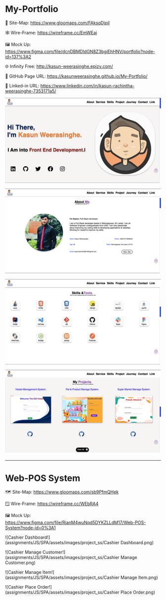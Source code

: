 # My-Portfolio
📍 Site-Map:
https://www.gloomaps.com/FAksqDjpil

🕸️ Wire-Frame:
https://wireframe.cc/EmWEaj

️️🖼️ Mock Up:
https://www.figma.com/file/dcnDBMDldGN8Z3bgiEhHNV/portfolio?node-id=137%3A2

🌐 Infinity Free:
http://kasun-weerasinghe.epizy.com/

📃 GitHub Page URL:
https://kasunweerasinghe.github.io/My-Portfolio/

🔗 Linked-in URL:
https://www.linkedin.com/in/kasun-rachintha-weerasinghe-7353171a5/

![profile!](assets/images/profile-ss/profile.png)

![About!](assets/images/profile-ss/About.png)

![Skills!](assets/images/profile-ss/Skills.png)

![Project!](assets/images/profile-ss/Projects.png)

---

# Web-POS System

🗺️ Site-Map: https://www.gloomaps.com/sb9PfmQHek

🪟 Wire-Frame: https://wireframe.cc/WEbRA4

️️🖼️ Mock Up: https://www.figma.com/file/RianM4wuNqd5DYKZLLdM17/Web-POS-System?node-id=0%3A1


![Cashier Dashboard!](assignments/JS/SPA/assets/images/project_ss/Cashier Dashboard.png)

![Cashier Manage Customer!](assignments/JS/SPA/assets/images/project_ss/Cashier Manage Customer.png)

![Cashier Manage Item!](assignments/JS/SPA/assets/images/project_ss/Cashier Manage Item.png)

![Cashier Place Order!](assignments/JS/SPA/assets/images/project_ss/Cashier Place Order.png)





